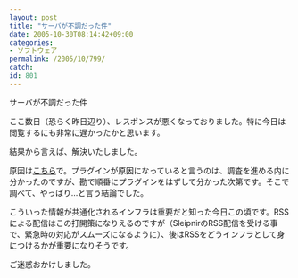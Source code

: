 ```yaml
---
layout: post
title: "サーバが不調だった件"
date: 2005-10-30T08:14:42+09:00
categories:
- ソフトウェア
permalink: /2005/10/799/
catch: 
id: 801
---
```

サーバが不調だった件  
<!--more-->  
ここ数日（恐らく昨日辺り）、レスポンスが悪くなっておりました。特に今日は閲覧するにも非常に遅かったかと思います。  
  
結果から言えば、解決いたしました。  
  
原因は[こちら](http://japan.nucleuscms.org/bb/viewtopic.php?t=1472)で。プラグインが原因になっていると言うのは、調査を進める内に分かったのですが、勘で順番にプラグインをはずして分かった次第です。そこで調べて、やっぱり…と言う結論でした。  
  
こういった情報が共通化されるインフラは重要だと知った今日この頃です。RSSによる配信はこの打開策になりえるのですが（SleipnirのRSS配信を受ける事で、緊急時の対応がスムーズになるように）、後はRSSをどうインフラとして身につけるかが重要になりそうです。  
  
ご迷惑おかけしました。

